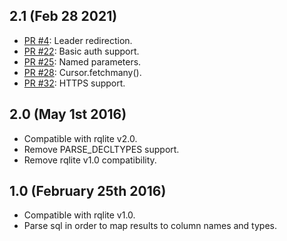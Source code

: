 
## 2.1 (Feb 28 2021)
- [PR #4](https://github.com/rqlite/pyrqlite/pull/4): Leader redirection.
- [PR #22](https://github.com/rqlite/pyrqlite/pull/22): Basic auth support.
- [PR #25](https://github.com/rqlite/pyrqlite/pull/25): Named parameters.
- [PR #28](https://github.com/rqlite/pyrqlite/pull/28): Cursor.fetchmany().
- [PR #32](https://github.com/rqlite/pyrqlite/pull/32): HTTPS support.

## 2.0 (May 1st 2016)
- Compatible with rqlite v2.0.
- Remove PARSE_DECLTYPES support.
- Remove rqlite v1.0 compatibility.

## 1.0 (February 25th 2016)
- Compatible with rqlite v1.0.
- Parse sql in order to map results to column names and types.
